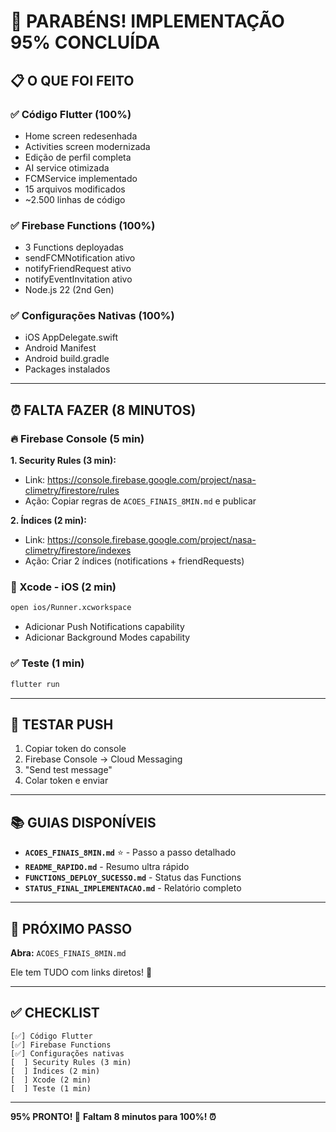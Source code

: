 # 🎉 PARABÉNS! IMPLEMENTAÇÃO 95% CONCLUÍDA

## 📋 O QUE FOI FEITO

### ✅ Código Flutter (100%)
- Home screen redesenhada
- Activities screen modernizada  
- Edição de perfil completa
- AI service otimizada
- FCMService implementado
- 15 arquivos modificados
- ~2.500 linhas de código

### ✅ Firebase Functions (100%)
- 3 Functions deployadas
- sendFCMNotification ativo
- notifyFriendRequest ativo
- notifyEventInvitation ativo
- Node.js 22 (2nd Gen)

### ✅ Configurações Nativas (100%)
- iOS AppDelegate.swift
- Android Manifest
- Android build.gradle
- Packages instalados

---

## ⏰ FALTA FAZER (8 MINUTOS)

### 🔥 Firebase Console (5 min)

**1. Security Rules (3 min):**
- Link: https://console.firebase.google.com/project/nasa-climetry/firestore/rules
- Ação: Copiar regras de `ACOES_FINAIS_8MIN.md` e publicar

**2. Índices (2 min):**
- Link: https://console.firebase.google.com/project/nasa-climetry/firestore/indexes
- Ação: Criar 2 índices (notifications + friendRequests)

### 🍎 Xcode - iOS (2 min)

```bash
open ios/Runner.xcworkspace
```
- Adicionar Push Notifications capability
- Adicionar Background Modes capability

### ✅ Teste (1 min)

```bash
flutter run
```

---

## 📱 TESTAR PUSH

1. Copiar token do console
2. Firebase Console → Cloud Messaging
3. "Send test message"
4. Colar token e enviar

---

## 📚 GUIAS DISPONÍVEIS

- **`ACOES_FINAIS_8MIN.md`** ⭐ - Passo a passo detalhado
- **`README_RAPIDO.md`** - Resumo ultra rápido
- **`FUNCTIONS_DEPLOY_SUCESSO.md`** - Status das Functions
- **`STATUS_FINAL_IMPLEMENTACAO.md`** - Relatório completo

---

## 🎯 PRÓXIMO PASSO

**Abra:** `ACOES_FINAIS_8MIN.md`

Ele tem TUDO com links diretos! 🚀

---

## ✅ CHECKLIST

```
[✅] Código Flutter
[✅] Firebase Functions  
[✅] Configurações nativas
[  ] Security Rules (3 min)
[  ] Índices (2 min)
[  ] Xcode (2 min)
[  ] Teste (1 min)
```

---

**95% PRONTO! 🎊**
**Faltam 8 minutos para 100%! ⏰**
